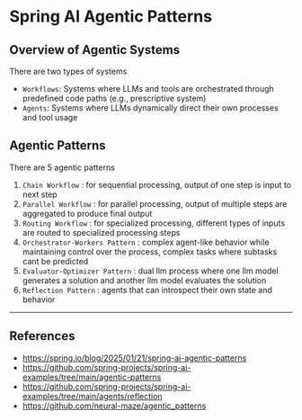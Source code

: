 # Spring AI Agentic Patterns

## Overview of Agentic Systems

There are two types of systems

- `Workflows`: Systems where LLMs and tools are orchestrated through predefined code paths (e.g., prescriptive system)
- `Agents`: Systems where LLMs dynamically direct their own processes and tool usage

## Agentic Patterns

There are 5 agentic patterns

1. `Chain Workflow` : for sequential processing, output of one step is input to next step
2. `Parallel Workflow` : for parallel processing, output of multiple steps are aggregated to produce final output
3. `Routing Workflow` : for specialized processing, different types of inputs are routed to specialized processing steps
4. `Orchestrator-Workers Pattern` : complex agent-like behavior while maintaining control over the process, complex
   tasks where subtasks cant be predicted
5. `Evaluator-Optimizer Pattern` : dual llm process where one llm model generates a solution and another llm model
   evaluates the solution
6. `Reflection Pattern` : agents that can introspect their own state and behavior
---

## References

- https://spring.io/blog/2025/01/21/spring-ai-agentic-patterns
- https://github.com/spring-projects/spring-ai-examples/tree/main/agentic-patterns
- https://github.com/spring-projects/spring-ai-examples/tree/main/agents/reflection
- https://github.com/neural-maze/agentic_patterns
